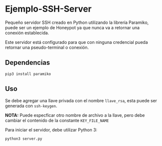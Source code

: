 # Ejemplo-SSH-Server
Pequeño servidor SSH creado en Python utilizando la librería Paramiko, puede ser un ejemplo de Honeypot ya que nunca va a retornar una conexión establecida.

Este servidor está configurado para que con ninguna credencial pueda retornar una pseudo-terminal o conexión.

## Dependencias
```pip3 install paramiko```

## Uso
Se debe agregar una llave privada con el nombre ``llave_rsa``, esta puede ser generada con ``ssh-keygen``.

**NOTA:** Puede especficar otro nombre de archivo a la llave, pero debe cambiar el contenido de la constante ``KEY_FILE_NAME``

Para iniciar el servidor, debe utilizar Python 3:

```python3 server.py```
